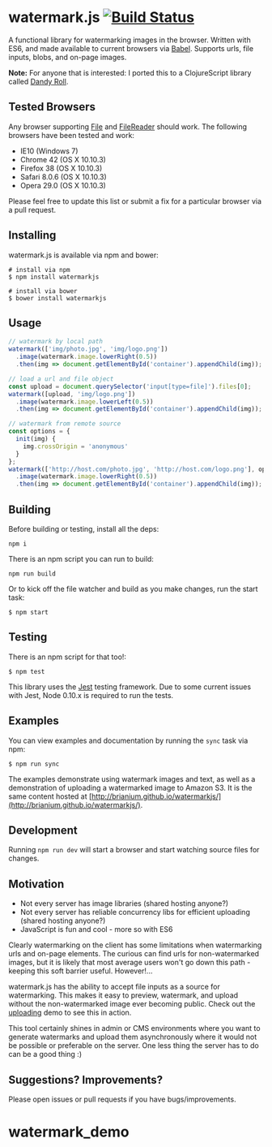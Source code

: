 # watermark.js [![Build Status](https://travis-ci.org/brianium/watermarkjs.svg?branch=master)](https://travis-ci.org/brianium/watermarkjs)

A functional library for watermarking images in the browser. Written with ES6, and made available
to current browsers via [Babel](https://babeljs.io/). Supports urls, file inputs, blobs, and on-page images.

**Note:**
For anyone that is interested: I ported this to a ClojureScript library called
[Dandy Roll](https://github.com/brianium/dandy-roll).

## Tested Browsers

Any browser supporting [File](https://developer.mozilla.org/en-US/docs/Web/API/File#Browser_compatibility) and [FileReader](https://developer.mozilla.org/en-US/docs/Web/API/FileReader#Browser_compatibility) should work. The following browsers have been
tested and work:

* IE10 (Windows 7)
* Chrome 42 (OS X 10.10.3)
* Firefox 38 (OS X 10.10.3)
* Safari 8.0.6 (OS X 10.10.3)
* Opera 29.0 (OS X 10.10.3)

Please feel free to update this list or submit a fix for a particular browser via a pull request.

## Installing

watermark.js is available via npm and bower:

```
# install via npm
$ npm install watermarkjs

# install via bower
$ bower install watermarkjs
```

## Usage

```js
// watermark by local path
watermark(['img/photo.jpg', 'img/logo.png'])
  .image(watermark.image.lowerRight(0.5))
  .then(img => document.getElementById('container').appendChild(img));

// load a url and file object
const upload = document.querySelector('input[type=file]').files[0];
watermark([upload, 'img/logo.png'])
  .image(watermark.image.lowerLeft(0.5))
  .then(img => document.getElementById('container').appendChild(img));

// watermark from remote source
const options = {
  init(img) {
    img.crossOrigin = 'anonymous'
  }
};
watermark(['http://host.com/photo.jpg', 'http://host.com/logo.png'], options)
  .image(watermark.image.lowerRight(0.5))
  .then(img => document.getElementById('container').appendChild(img));
```

## Building

Before building or testing, install all the deps:

```
npm i
```

There is an npm script you can run to build:

```
npm run build
```

Or to kick off the file watcher and build as you make changes, run the start task:

```
$ npm start
```

## Testing

There is an npm script for that too!:

```
$ npm test
```

This library uses the [Jest](https://facebook.github.io/jest/) testing framework. Due to some current
issues with Jest, Node 0.10.x is required to run the tests.

## Examples

You can view examples and documentation by running the `sync` task via npm:

```
$ npm run sync
```
The examples demonstrate using watermark images and text, as well as a demonstration
of uploading a watermarked image to Amazon S3. It is the same content hosted at
[http://brianium.github.io/watermarkjs/](http://brianium.github.io/watermarkjs/).

## Development

Running `npm run dev` will start a browser and start watching source files for changes.

## Motivation

* Not every server has image libraries (shared hosting anyone?)
* Not every server has reliable concurrency libs for efficient uploading (shared hosting anyone?)
* JavaScript is fun and cool - more so with ES6

Clearly watermarking on the client has some limitations when watermarking urls and on-page elements. The curious can find urls for non-watermarked images, but it is likely that most average users won't go down this path - keeping this soft barrier useful. However!...

watermark.js has the ability to accept file inputs as a source for watermarking. This makes it easy to preview, watermark, and upload without the non-watermarked image ever becoming public. Check out the [uploading](http://brianium.github.io/watermarkjs/uploading.html) demo to see this in action.

This tool certainly shines in admin or CMS environments where you want to generate watermarks and upload them asynchronously where it would not be possible or preferable on the server. One less thing the server has to do can be a good thing :)

## Suggestions? Improvements?

Please open issues or pull requests if you have bugs/improvements.
# watermark_demo
